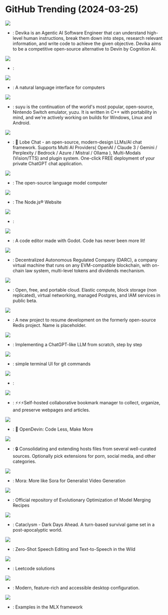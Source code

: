 # GitHub Trending (2024-03-25)

![](https://img.shields.io/badge/Python-New%202-green?style=flat-square&logo=appveyor)
- [](https://github.comundefined): Devika is an Agentic AI Software Engineer that can understand high-level human instructions, break them down into steps, research relevant information, and write code to achieve the given objective. Devika aims to be a competitive open-source alternative to Devin by Cognition AI.

![](https://img.shields.io/badge/Jupyter%20Notebook-New%20248-green?style=flat-square&logo=appveyor)
- [](https://github.comundefined): 

![](https://img.shields.io/badge/Python-New%201-green?style=flat-square&logo=appveyor)
- [](https://github.comundefined): A natural language interface for computers

![](https://img.shields.io/badge/C%2B%2B-New%2078-green?style=flat-square&logo=appveyor)
- [](https://github.comundefined): suyu is the continuation of the world's most popular, open-source, Nintendo Switch emulator, yuzu. It is written in C++ with portability in mind, and we're actively working on builds for Windows, Linux and Android.

![](https://img.shields.io/badge/TypeScript-New%20556-green?style=flat-square&logo=appveyor)
- [](https://github.comundefined): 🤯 Lobe Chat - an open-source, modern-design LLMs/AI chat framework. Supports Multi AI Providers( OpenAI / Claude 3 / Gemini / Perplexity / Bedrock / Azure / Mistral / Ollama ), Multi-Modals (Vision/TTS) and plugin system. One-click FREE deployment of your private ChatGPT chat application.

![](https://img.shields.io/badge/Python-New%20439-green?style=flat-square&logo=appveyor)
- [](https://github.comundefined): The open-source language model computer

![](https://img.shields.io/badge/TypeScript-New%20258-green?style=flat-square&logo=appveyor)
- [](https://github.comundefined): The Node.js® Website

![](https://img.shields.io/badge/Jupyter%20Notebook-New%20234-green?style=flat-square&logo=appveyor)
- [](https://github.comundefined): 

![](https://img.shields.io/badge/GDScript-New%20205-green?style=flat-square&logo=appveyor)
- [](https://github.comundefined): A code editor made with Godot. Code has never been more lit!

![](https://img.shields.io/badge/TypeScript-New%20452-green?style=flat-square&logo=appveyor)
- [](https://github.comundefined): Decentralized Autonomous Regulated Company (DARC), a company virtual machine that runs on any EVM-compatible blockchain, with on-chain law system, multi-level tokens and dividends mechanism.

![](https://img.shields.io/badge/Ruby-New%2050-green?style=flat-square&logo=appveyor)
- [](https://github.comundefined): Open, free, and portable cloud. Elastic compute, block storage (non replicated), virtual networking, managed Postgres, and IAM services in public beta.

![](https://img.shields.io/badge/C-New%2066-green?style=flat-square&logo=appveyor)
- [](https://github.comundefined): A new project to resume development on the formerly open-source Redis project. Name is placeholder.

![](https://img.shields.io/badge/Jupyter%20Notebook-New%20314-green?style=flat-square&logo=appveyor)
- [](https://github.comundefined): Implementing a ChatGPT-like LLM from scratch, step by step

![](https://img.shields.io/badge/Go-New%2097-green?style=flat-square&logo=appveyor)
- [](https://github.comundefined): simple terminal UI for git commands

![](https://img.shields.io/badge/Python-New%2085-green?style=flat-square&logo=appveyor)
- [](https://github.comundefined): 

![](https://img.shields.io/badge/TypeScript-New%2067-green?style=flat-square&logo=appveyor)
- [](https://github.comundefined): ⚡️⚡️⚡️Self-hosted collaborative bookmark manager to collect, organize, and preserve webpages and articles.

![](https://img.shields.io/badge/Jupyter%20Notebook-New%20343-green?style=flat-square&logo=appveyor)
- [](https://github.comundefined): 🐚 OpenDevin: Code Less, Make More

![](https://img.shields.io/badge/Python-New%2026-green?style=flat-square&logo=appveyor)
- [](https://github.comundefined): 🔒 Consolidating and extending hosts files from several well-curated sources. Optionally pick extensions for porn, social media, and other categories.

![](https://img.shields.io/badge/Jupyter%20Notebook-New%20207-green?style=flat-square&logo=appveyor)
- [](https://github.comundefined): Mora: More like Sora for Generalist Video Generation

![](https://img.shields.io/badge/Python-New%2088-green?style=flat-square&logo=appveyor)
- [](https://github.comundefined): Official repository of Evolutionary Optimization of Model Merging Recipes

![](https://img.shields.io/badge/C%2B%2B-New%205-green?style=flat-square&logo=appveyor)
- [](https://github.comundefined): Cataclysm - Dark Days Ahead. A turn-based survival game set in a post-apocalyptic world.

![](https://img.shields.io/badge/Python-New%20300-green?style=flat-square&logo=appveyor)
- [](https://github.comundefined): Zero-Shot Speech Editing and Text-to-Speech in the Wild

![](https://img.shields.io/badge/JavaScript-New%2033-green?style=flat-square&logo=appveyor)
- [](https://github.comundefined): Leetcode solutions

![](https://img.shields.io/badge/JavaScript-New%2017-green?style=flat-square&logo=appveyor)
- [](https://github.comundefined): Modern, feature-rich and accessible desktop configuration.

![](https://img.shields.io/badge/Python-New%208-green?style=flat-square&logo=appveyor)
- [](https://github.comundefined): Examples in the MLX framework

